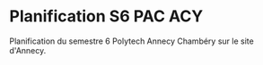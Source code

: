 # Planification S6 PAC ACY

Planification du semestre 6 Polytech Annecy Chambéry sur le site d'Annecy.